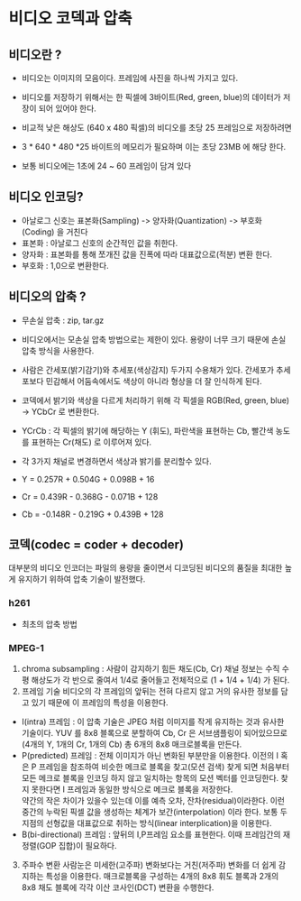 # 비디오 코덱과 압축

## 비디오란 ?
- 비디오는 이미지의 모음이다. 프레임에 사진을 하나씩 가지고 있다.
- 비디오를 저장하기 위해서는 한 픽셀에 3바이트(Red, green, blue)의 데이터가 저장이 되어 있어야 한다.

- 비교적 낮은 해상도 (640 x 480 픽셀)의 비디오를 초당 25 프레임으로 저장하려면 
- 3 * 640 * 480 *25 바이트의 메모리가 필요하며 이는 초당 23MB 에 해당 한다.
- 보통 비디오에는 1초에 24 ~ 60 프레임이 담겨 있다

## 비디오 인코딩?
- 아날로그 신호는 표본화(Sampling) -> 양자화(Quantization) -> 부호화(Coding) 을 거친다 
- 표본화 : 아날로그 신호의 순간적인 값을 취한다.
- 양자화 : 표본화를 통해 쪼개진 값을 진폭에 따라 대표값으로(적분) 변환 한다.
- 부호화 : 1,0으로 변환한다.


## 비디오의 압축 ?
- 무손실 압축 : zip, tar.gz
- 비디오에서는 모손실 압축 방법으로는 제한이 있다. 용량이 너무 크기 때문에 손실 압축 방식을 사용한다.

- 사람은 간세포(밝기감기)와 추세포(색상감지) 두가지 수용채가 있다. 간세포가 추세포보다 민감해서 어둠속에서도 색상이 아니라 형상을 더 잘 인식하게 된다. 
- 코덱에서 밝기와 색상을 다르게 처리하기 위해 각 픽셀을 RGB(Red, green, blue) -> YCbCr 로 변환한다.

- YCrCb : 각 픽셀의 밝기에 해당하는 Y (휘도), 파란색을 표현하는 Cb, 빨간색 농도를 표현하는 Cr(채도) 로 이루어져 있다.
- 각 3가지 채널로 변경하면서 색상과 밝기를 분리할수 있다.

- Y = 0.257R + 0.504G + 0.098B + 16
- Cr = 0.439R - 0.368G - 0.071B + 128
- Cb = -0.148R - 0.219G + 0.439B + 128

## 코덱(codec = coder + decoder)
대부분의 비디오 인코더는 파일의 용량을 줄이면서 디코딩된 비디오의 품질을 최대한 높게 유지하기 위하여 압축 기술이 발전했다. 

### h261
- 최초의 압축 방법

### MPEG-1
1. chroma subsampling : 사람이 감지하기 힘든 채도(Cb, Cr) 채널 정보는 수직 수평 해상도가 각 반으로 줄여서 1/4로 줄어들고 전체적으로 (1 + 1/4 + 1/4) 가 된다.
2. 프레임 기술
비디오의 각 프레임의 앞뒤는 전혀 다르지 않고 거의 유사한 정보를 담고 있기 때문에 이 프레임의 특성을 이용한다.
- I(intra) 프레임 : 이 압축 기술은 JPEG 처럼 이미지를 작게 유지하는 것과 유사한 기술이다. 
YUV 를 8x8 블록으로 분할하여 Cb, Cr 은 서브샘플링이 되어있으므로 (4개의 Y, 1개의 Cr, 1개의 Cb) 총 6개의 8x8 매크로블록을 만든다.
- P(predicted) 프레임 : 전체 이미지가 아닌 변화된 부분만을 이용한다. 
이전의 I 혹은 P 프레임을 참조하여 비슷한 메크로 블록을 찾고(모션 검색) 
찾게 되면 처음부터 모든 메크로 블록을 인코딩 하지 않고 일치하는 항목의 모션 벡터를 인코딩한다. 
찾지 못한다면 I 프레임과 동일한 방식으로 메크로 블록을 저장한다. </br>
약간의 작은 차이가 있을수 있는데 이를 예측 오차, 잔차(residual)이라한다. 이런 중간의 누락된 픽셀 값을 생성하는 체계가 보간(interpolation) 이라 한다. 보통 두지점의 선형값을 대표값으로 취하는 방식(linear interplication)을 이용한다.
- B(bi-directional) 프레임 : 앞뒤의 I,P프레임 요소를 표현한다. 이때 프레임간의 재정렬(GOP 집합)이 필요하다.  

3. 주파수 변환
사람눈은 미세한(고주파) 변화보다는 거친(저주파) 변화를 더 쉽게 감지하는 특성을 이용한다.
매크로블록을 구성하는 4개의 8x8 휘도 블록과 2개의 8x8 채도 블록에 각각 이산 코사인(DCT) 변환을 수행한다. 

### 





